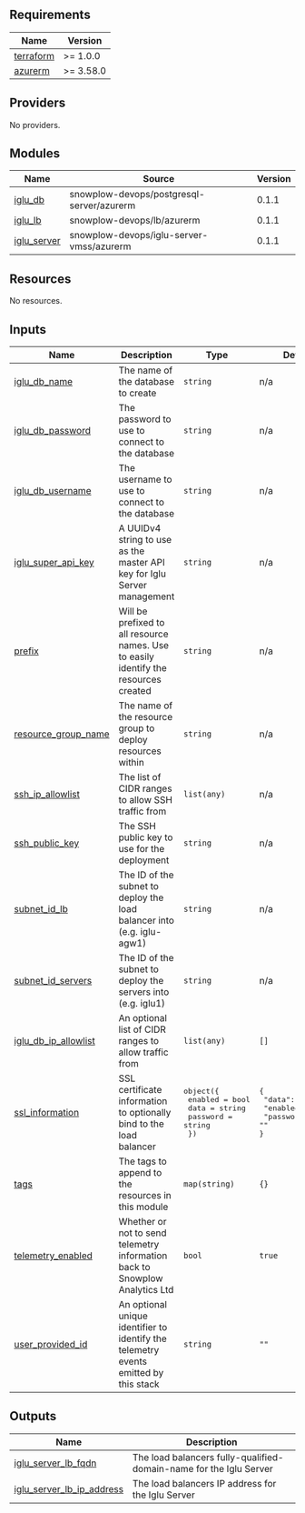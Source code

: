 ## Requirements

| Name | Version |
|------|---------|
| <a name="requirement_terraform"></a> [terraform](#requirement\_terraform) | >= 1.0.0 |
| <a name="requirement_azurerm"></a> [azurerm](#requirement\_azurerm) | >= 3.58.0 |

## Providers

No providers.

## Modules

| Name | Source | Version |
|------|--------|---------|
| <a name="module_iglu_db"></a> [iglu\_db](#module\_iglu\_db) | snowplow-devops/postgresql-server/azurerm | 0.1.1 |
| <a name="module_iglu_lb"></a> [iglu\_lb](#module\_iglu\_lb) | snowplow-devops/lb/azurerm | 0.1.1 |
| <a name="module_iglu_server"></a> [iglu\_server](#module\_iglu\_server) | snowplow-devops/iglu-server-vmss/azurerm | 0.1.1 |

## Resources

No resources.

## Inputs

| Name | Description | Type | Default | Required |
|------|-------------|------|---------|:--------:|
| <a name="input_iglu_db_name"></a> [iglu\_db\_name](#input\_iglu\_db\_name) | The name of the database to create | `string` | n/a | yes |
| <a name="input_iglu_db_password"></a> [iglu\_db\_password](#input\_iglu\_db\_password) | The password to use to connect to the database | `string` | n/a | yes |
| <a name="input_iglu_db_username"></a> [iglu\_db\_username](#input\_iglu\_db\_username) | The username to use to connect to the database | `string` | n/a | yes |
| <a name="input_iglu_super_api_key"></a> [iglu\_super\_api\_key](#input\_iglu\_super\_api\_key) | A UUIDv4 string to use as the master API key for Iglu Server management | `string` | n/a | yes |
| <a name="input_prefix"></a> [prefix](#input\_prefix) | Will be prefixed to all resource names. Use to easily identify the resources created | `string` | n/a | yes |
| <a name="input_resource_group_name"></a> [resource\_group\_name](#input\_resource\_group\_name) | The name of the resource group to deploy resources within | `string` | n/a | yes |
| <a name="input_ssh_ip_allowlist"></a> [ssh\_ip\_allowlist](#input\_ssh\_ip\_allowlist) | The list of CIDR ranges to allow SSH traffic from | `list(any)` | n/a | yes |
| <a name="input_ssh_public_key"></a> [ssh\_public\_key](#input\_ssh\_public\_key) | The SSH public key to use for the deployment | `string` | n/a | yes |
| <a name="input_subnet_id_lb"></a> [subnet\_id\_lb](#input\_subnet\_id\_lb) | The ID of the subnet to deploy the load balancer into (e.g. iglu-agw1) | `string` | n/a | yes |
| <a name="input_subnet_id_servers"></a> [subnet\_id\_servers](#input\_subnet\_id\_servers) | The ID of the subnet to deploy the servers into (e.g. iglu1) | `string` | n/a | yes |
| <a name="input_iglu_db_ip_allowlist"></a> [iglu\_db\_ip\_allowlist](#input\_iglu\_db\_ip\_allowlist) | An optional list of CIDR ranges to allow traffic from | `list(any)` | `[]` | no |
| <a name="input_ssl_information"></a> [ssl\_information](#input\_ssl\_information) | SSL certificate information to optionally bind to the load balancer | <pre>object({<br>    enabled  = bool<br>    data     = string<br>    password = string<br>  })</pre> | <pre>{<br>  "data": "",<br>  "enabled": false,<br>  "password": ""<br>}</pre> | no |
| <a name="input_tags"></a> [tags](#input\_tags) | The tags to append to the resources in this module | `map(string)` | `{}` | no |
| <a name="input_telemetry_enabled"></a> [telemetry\_enabled](#input\_telemetry\_enabled) | Whether or not to send telemetry information back to Snowplow Analytics Ltd | `bool` | `true` | no |
| <a name="input_user_provided_id"></a> [user\_provided\_id](#input\_user\_provided\_id) | An optional unique identifier to identify the telemetry events emitted by this stack | `string` | `""` | no |

## Outputs

| Name | Description |
|------|-------------|
| <a name="output_iglu_server_lb_fqdn"></a> [iglu\_server\_lb\_fqdn](#output\_iglu\_server\_lb\_fqdn) | The load balancers fully-qualified-domain-name for the Iglu Server |
| <a name="output_iglu_server_lb_ip_address"></a> [iglu\_server\_lb\_ip\_address](#output\_iglu\_server\_lb\_ip\_address) | The load balancers IP address for the Iglu Server |
